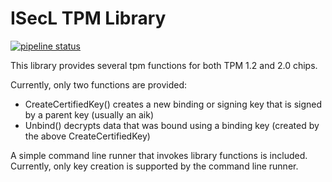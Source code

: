 # ISecL TPM Library

[![pipeline status](https://gitlab.devtools.intel.com/sst/isecl/lib/tpm/badges/master/pipeline.svg)](https://gitlab.devtools.intel.com/sst/isecl/lib/tpm/commits/master)

This library provides several tpm functions for both TPM 1.2 and 2.0 chips.

Currently, only two functions are provided: 
 - CreateCertifiedKey() creates a new binding or signing key that is signed by a parent key (usually an aik)
 - Unbind() decrypts data that was bound using a binding key (created by the above CreateCertifiedKey)
 
A simple command line runner that invokes library functions is included. Currently, only key creation is supported by the command line runner.